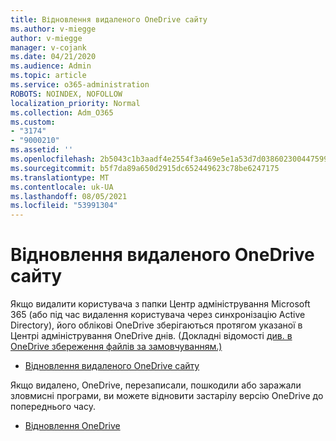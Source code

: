 ```yaml
---
title: Відновлення видаленого OneDrive сайту
ms.author: v-miegge
author: v-miegge
manager: v-cojank
ms.date: 04/21/2020
ms.audience: Admin
ms.topic: article
ms.service: o365-administration
ROBOTS: NOINDEX, NOFOLLOW
localization_priority: Normal
ms.collection: Adm_O365
ms.custom:
- "3174"
- "9000210"
ms.assetid: ''
ms.openlocfilehash: 2b5043c1b3aadf4e2554f3a469e5e1a53d7d038602300447599ff1c13cf31271
ms.sourcegitcommit: b5f7da89a650d2915dc652449623c78be6247175
ms.translationtype: MT
ms.contentlocale: uk-UA
ms.lasthandoff: 08/05/2021
ms.locfileid: "53991304"
---
```

# <a name="restore-a-deleted-onedrive-site"></a>Відновлення видаленого OneDrive сайту

Якщо видалити користувача з папки Центр адміністрування Microsoft 365 (або під час видалення користувача через синхронізацію Active Directory), його облікові OneDrive зберігаються протягом указаної в Центрі адміністрування OneDrive днів. (Докладні відомості [див. в OneDrive збереження файлів за замовчуванням.)](https://docs.microsoft.com/onedrive/set-retention)

* [Відновлення видаленого OneDrive сайту](https://docs.microsoft.com/onedrive/restore-deleted-onedrive)

Якщо видалено, OneDrive, перезаписали, пошкодили або заражали зловмисні програми, ви можете відновити застарілу версію OneDrive до попереднього часу.

* [Відновлення OneDrive](https://support.office.com/article/Restore-your-OneDrive-fa231298-759d-41cf-bcd0-25ac53eb8a15)
